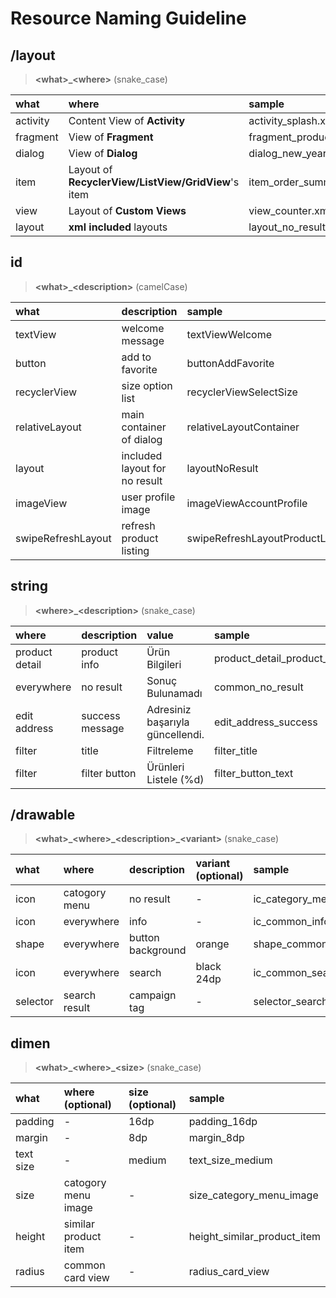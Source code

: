 # Resource Naming Guideline

## /layout
> **\<what>\_\<where>** (snake_case)

| what          | where                                               | sample                        |
| :------------ | :-------------------------------------------------- | :---------------------------- |
| activity      | Content View of **Activity**                        | activity_splash.xml           |
| fragment      | View of **Fragment**                                | fragment_product_detail.xml   |
| dialog        | View of **Dialog**                                  | dialog_new_year_promotion.xml |
| item          | Layout of **RecyclerView/ListView/GridView**'s item | item_order_summary.xml        |
| view          | Layout of **Custom Views**                          | view_counter.xml              |
| layout        | **xml included** layouts                            | layout_no_result.xml          |


## id
> **\<what>\_\<description>** (camelCase)

| what               | description                   | sample                                    |
| :----------------- | :---------------------------- | :---------------------------------------- |
| textView           | welcome message               | textViewWelcome                           |
| button             | add to favorite               | buttonAddFavorite                         |
| recyclerView       | size option list              | recyclerViewSelectSize                    |
| relativeLayout     | main container of dialog      | relativeLayoutContainer                   |
| layout             | included layout for no result | layoutNoResult                            |
| imageView          | user profile image            | imageViewAccountProfile                   |
| swipeRefreshLayout | refresh product listing       | swipeRefreshLayoutProductList             |


## string
> **\<where>\_\<description>** (snake_case)

| where          | description     | value                            | sample                          |
| :------------- | :-------------- | :------------------------------- | :------------------------------ |
| product detail | product info    | Ürün Bilgileri                   | product_detail_product_info     |
| everywhere     | no result       | Sonuç Bulunamadı                 | common_no_result                |
| edit address   | success message | Adresiniz başarıyla güncellendi. | edit_address_success            |
| filter         | title           | Filtreleme                       | filter_title                    |
| filter         | filter button   | Ürünleri Listele (%d)            | filter_button_text              |


## /drawable
> **\<what>\_\<where>\_\<description>\_\<variant>** (snake_case)

| what           | where           | description       | variant (optional)    | sample                                    |
| :------------- | :-------------- | :---------------- | :-------------------- | :---------------------------------------- |
| icon           | catogory menu   | no result         | -                     | ic_category_menu_no_result.xml            |
| icon           | everywhere      | info              | -                     | ic_common_info.xml                        |
| shape          | everywhere      | button background | orange                | shape_common_button_background_orange.xml |
| icon           | everywhere      | search            | black 24dp            | ic_common_search_black_24dp.xml           |
| selector       | search result   | campaign tag      | -                     | selector_search_result_campaign.xml       |


## dimen
> **\<what>\_\<where>\_\<size>** (snake_case)

| what           | where (optional)     | size (optional)         | sample                      |
| :------------- | :------------------- | :---------------------- | :-------------------------- |
| padding        | -                    | 16dp                    | padding_16dp                |
| margin         | -                    | 8dp                     | margin_8dp                  |
| text size      | -                    | medium                  | text_size_medium            |
| size           | catogory menu image  | -                       | size_category_menu_image    |
| height         | similar product item | -                       | height_similar_product_item |
| radius         | common card view     | -                       | radius_card_view            |
